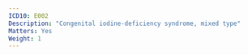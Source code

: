 ```yaml
---
ICD10: E002
Description: "Congenital iodine-deficiency syndrome, mixed type"
Matters: Yes
Weight: 1
---
```

